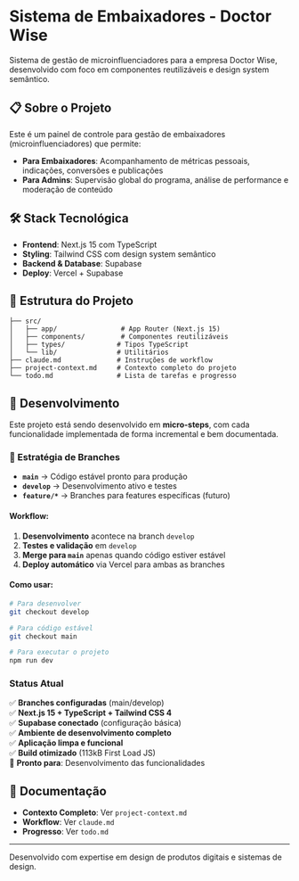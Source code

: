 # Sistema de Embaixadores - Doctor Wise

Sistema de gestão de microinfluenciadores para a empresa Doctor Wise, desenvolvido com foco em componentes reutilizáveis e design system semântico.

## 📋 Sobre o Projeto

Este é um painel de controle para gestão de embaixadores (microinfluenciadores) que permite:

- **Para Embaixadores**: Acompanhamento de métricas pessoais, indicações, conversões e publicações
- **Para Admins**: Supervisão global do programa, análise de performance e moderação de conteúdo

## 🛠️ Stack Tecnológica

- **Frontend**: Next.js 15 com TypeScript
- **Styling**: Tailwind CSS com design system semântico
- **Backend & Database**: Supabase
- **Deploy**: Vercel + Supabase

## 📁 Estrutura do Projeto

```
├── src/
│   ├── app/                # App Router (Next.js 15)
│   ├── components/         # Componentes reutilizáveis
│   ├── types/             # Tipos TypeScript
│   └── lib/               # Utilitários
├── claude.md              # Instruções de workflow
├── project-context.md     # Contexto completo do projeto
└── todo.md                # Lista de tarefas e progresso
```

## 🚀 Desenvolvimento

Este projeto está sendo desenvolvido em **micro-steps**, com cada funcionalidade implementada de forma incremental e bem documentada.

### 🌿 Estratégia de Branches

- **`main`** → Código estável pronto para produção
- **`develop`** → Desenvolvimento ativo e testes
- **`feature/*`** → Branches para features específicas (futuro)

#### Workflow:

1. **Desenvolvimento** acontece na branch `develop`
2. **Testes e validação** em `develop`
3. **Merge para `main`** apenas quando código estiver estável
4. **Deploy automático** via Vercel para ambas as branches

#### Como usar:

```bash
# Para desenvolver
git checkout develop

# Para código estável
git checkout main

# Para executar o projeto
npm run dev
```

### Status Atual

✅ **Branches configuradas** (main/develop)  
✅ **Next.js 15 + TypeScript + Tailwind CSS 4**  
✅ **Supabase conectado** (configuração básica)  
✅ **Ambiente de desenvolvimento completo**  
✅ **Aplicação limpa e funcional**  
✅ **Build otimizado** (113kB First Load JS)  
🚀 **Pronto para**: Desenvolvimento das funcionalidades

## 📝 Documentação

- **Contexto Completo**: Ver `project-context.md`
- **Workflow**: Ver `claude.md`
- **Progresso**: Ver `todo.md`

---

Desenvolvido com expertise em design de produtos digitais e sistemas de design.

